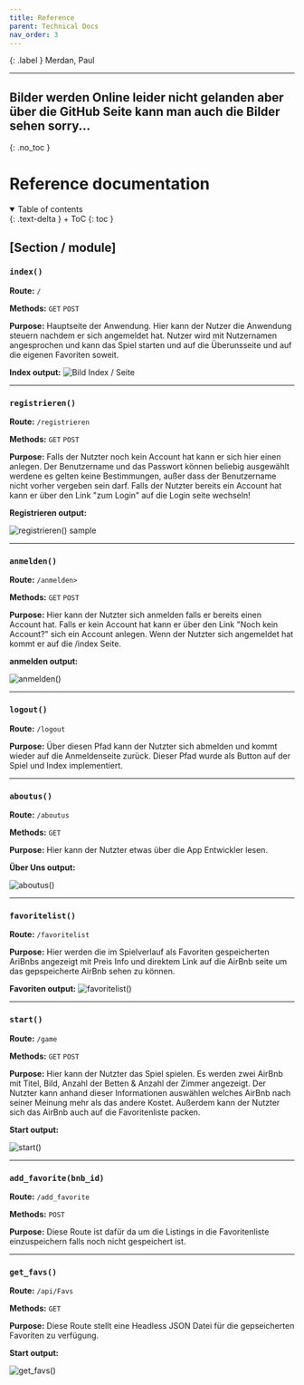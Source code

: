 ```yaml
---
title: Reference
parent: Technical Docs
nav_order: 3
---
```


{: .label }
Merdan, Paul

---
Bilder werden Online leider nicht gelanden aber über die GitHub Seite kann man auch die Bilder sehen sorry...
---

{: .no_toc }
# Reference documentation

<details open markdown="block">
{: .text-delta }
<summary>Table of contents</summary>
+ ToC
{: toc }
</details>

## [Section / module]

### `index()`

**Route:** `/`

**Methods:** `GET` `POST`

**Purpose:** Hauptseite der Anwendung. Hier kann der Nutzer die Anwendung steuern nachdem er sich angemeldet hat. Nutzer wird mit Nutzernamen angesprochen und kann das Spiel starten und auf die Überunsseite und auf die eigenen Favoriten soweit. 


**Index output:**
![Bild Index / Seite](/docs/images/bild1.png)

---


### `registrieren()`

**Route:** `/registrieren`

**Methods:** `GET` `POST`

**Purpose:** Falls der Nutzter noch kein Account hat kann er sich hier einen anlegen. Der Benutzername und das Passwort können beliebig ausgewählt werdene es gelten keine Bestimmungen, außer dass der Benutzername nicht vorher vergeben sein darf. Falls der Nutzter bereits ein Account hat kann er über den Link "zum Login" auf die Login seite wechseln!

**Registrieren output:**

![registrieren() sample](/docs/images/registrieren.png)

---

### `anmelden()`

**Route:** `/anmelden>`

**Methods:** `GET` `POST`

**Purpose:** Hier kann der Nutzter sich anmelden falls er bereits einen Account hat. Falls er kein Account hat kann er über den Link "Noch kein Account?" sich ein Account anlegen. Wenn der Nutzter sich angemeldet hat kommt er auf die /index Seite.

**anmelden output:**

![anmelden()](/docs/images/anmelden.png)

---


### `logout()`

**Route:** `/logout`

**Purpose:** Über diesen Pfad kann der Nutzter sich abmelden und kommt wieder auf die Anmeldenseite zurück. Dieser Pfad wurde als Button auf der Spiel und Index implementiert.

---

### `aboutus()`

**Route:** `/aboutus`

**Methods:** `GET`

**Purpose:** Hier kann der Nutzter etwas über die App Entwickler lesen. 

**Über Uns output:**

![aboutus()](/docs/images/aboutus.png)

---

### `favoritelist()`

**Route:** `/favoritelist`

**Purpose:** Hier werden die im Spielverlauf als Favoriten gespeicherten AriBnbs angezeigt mit Preis Info und direktem Link auf die AirBnb seite um das gepspeicherte AirBnb sehen zu können.

**Favoriten output:**
![favoritelist()](/docs/images/favoriten.png)

---


### `start()`

**Route:** `/game`

**Methods:** `GET` `POST`

**Purpose:** Hier kann der Nutzter das Spiel spielen. Es werden zwei AirBnb mit Titel, Bild, Anzahl der Betten & Anzahl der Zimmer angezeigt. Der Nutzter kann anhand dieser Informationen auswählen welches AirBnb nach seiner Meinung mehr als das andere Kostet. Außerdem kann der Nutzter sich das AirBnb auch auf die Favoritenliste packen.

**Start output:**

![start()](/docs/images/start_game.png)

---

### `add_favorite(bnb_id)`

**Route:** `/add_favorite`

**Methods:** `POST`

**Purpose:** Diese Route ist dafür da um die Listings in die Favoritenliste einzuspeichern falls noch nicht gespeichert ist.

---

### `get_favs()`

**Route:** `/api/Favs`

**Methods:** `GET` 

**Purpose:** Diese Route stellt eine Headless JSON Datei für die gepseicherten Favoriten zu verfügung. 

**Start output:**

![get_favs()](/docs/images/JSON.png)